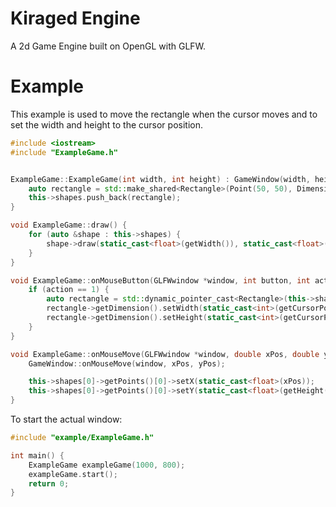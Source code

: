 # Kiraged Engine

A 2d Game Engine built on OpenGL with GLFW.

# Example

This example is used to move the rectangle when the cursor moves and to set the width and height to the cursor position.

```c++
#include <iostream>
#include "ExampleGame.h"


ExampleGame::ExampleGame(int width, int height) : GameWindow(width, height) {
    auto rectangle = std::make_shared<Rectangle>(Point(50, 50), Dimension(50, 50));
    this->shapes.push_back(rectangle);
}

void ExampleGame::draw() {
    for (auto &shape : this->shapes) {
        shape->draw(static_cast<float>(getWidth()), static_cast<float>(getHeight()));
    }
}

void ExampleGame::onMouseButton(GLFWwindow *window, int button, int action, int mods) {
    if (action == 1) {
        auto rectangle = std::dynamic_pointer_cast<Rectangle>(this->shapes[0]);
        rectangle->getDimension().setWidth(static_cast<int>(getCursorPoint().getX()));
        rectangle->getDimension().setHeight(static_cast<int>(getCursorPoint().getY()));
    }
}

void ExampleGame::onMouseMove(GLFWwindow *window, double xPos, double yPos) {
    GameWindow::onMouseMove(window, xPos, yPos);

    this->shapes[0]->getPoints()[0]->setX(static_cast<float>(xPos));
    this->shapes[0]->getPoints()[0]->setY(static_cast<float>(getHeight() - yPos));
}
```

To start the actual window:


```c++
#include "example/ExampleGame.h"

int main() {
    ExampleGame exampleGame(1000, 800);
    exampleGame.start();
    return 0;
}
```
